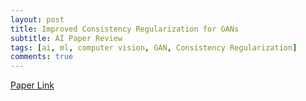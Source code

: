 ```yaml
---
layout: post   
title: Improved Consistency Regularization for GANs         
subtitle: AI Paper Review       
tags: [ai, ml, computer vision, GAN, Consistency Regularization]       
comments: true  
---  
```




[Paper Link](https://arxiv.org/pdf/2002.04724.pdf)